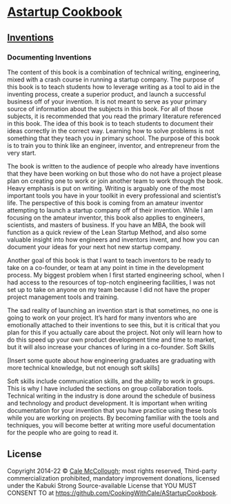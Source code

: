 # [Astartup Cookbook](../)

## [Inventions](./)

### Documenting Inventions

The content of this book is a combination of technical writing, engineering, mixed with a crash course in running a startup company. The purpose of this book is to teach students how to leverage writing as a tool to aid in the inventing process, create a superior product, and launch a successful business off of your invention. It is not meant to serve as your primary source of information about the subjects in this book. For all of those subjects, it is recommended that you read the primary literature referenced in this book. The idea of this book is to teach students to document their ideas correctly in the correct way. Learning how to solve problems is not something that they teach you in primary school. The purpose of this book is to train you to think like an engineer, inventor, and entrepreneur from the very start.

The book is written to the audience of people who already have inventions that they have been working on but those who do not have a project please plan on creating one to work or join another team to work through the book. Heavy emphasis is put on writing. Writing is arguably one of the most important tools you have in your toolkit in every professional and scientist’s life. The perspective of this book is coming from an amateur inventor attempting to launch a startup company off of their invention. While I am focusing on the amateur inventor, this book also applies to engineers, scientists, and masters of business. If you have an MBA, the book will function as a quick review of the Lean Startup Method, and also some valuable insight into how engineers and inventors invent, and how you can document your ideas for your next hot new startup company.

Another goal of this book is that I want to teach inventors to be ready to take on a co-founder, or team at any point in time in the development process. My biggest problem when I first started engineering school, when I had access to the resources of top-notch engineering facilities, I was not set up to take on anyone on my team because I did not have the proper project management tools and training.

The sad reality of launching an invention start is that sometimes, no one is going to work on your project. It’s hard for many inventors who are emotionally attached to their inventions to see this, but it is critical that you plan for this if you actually care about the project. Not only will learn how to do this speed up your own product development time and time to market, but it will also increase your chances of luring in a co-founder.
Soft Skills

[Insert some quote about how engineering graduates are graduating with more technical knowledge, but not enough soft skills]

Soft skills include communication skills, and the ability to work in groups. This is why I have included the sections on group collaboration tools. Technical writing in the industry is done around the schedule of business and technology and product development. It is important when writing documentation for your invention that you have practice using these tools while you are working on projects. By becoming familiar with the tools and techniques, you will become better at writing more useful documentation for the people who are going to read it.

## License

Copyright 2014-22 © [Cale McCollough](https://cookingwithcale.org); most rights reserved, Third-party commercialization prohibited, mandatory improvement donations, licensed under the Kabuki Strong Source-available License that YOU MUST CONSENT TO at <https://github.com/CookingWithCale/AStartupCookbook>.
